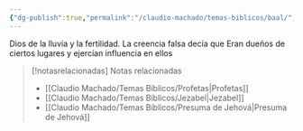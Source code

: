 ```yaml
---
{"dg-publish":true,"permalink":"/claudio-machado/temas-biblicos/baal/","title":"Baal","tags":["baal"]}
---
```


Dios de la lluvia y la fertilidad.
La creencia falsa decía que Eran dueños de ciertos lugares y ejercían influencia en ellos 


> [!notasrelacionadas] Notas relacionadas
> - [[Claudio Machado/Temas Bíblicos/Profetas\|Profetas]]
> - [[Claudio Machado/Temas Bíblicos/Jezabel\|Jezabel]]
> - [[Claudio Machado/Temas Bíblicos/Presuma de Jehová\|Presuma de Jehová]]

